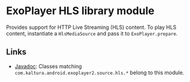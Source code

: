 # ExoPlayer HLS library module #

Provides support for HTTP Live Streaming (HLS) content. To play HLS content,
instantiate a `HlsMediaSource` and pass it to `ExoPlayer.prepare`.

## Links ##

* [Javadoc][]: Classes matching `com.kaltura.android.exoplayer2.source.hls.*`
  belong to this module.

[Javadoc]: https://google.github.io/ExoPlayer/doc/reference/index.html
